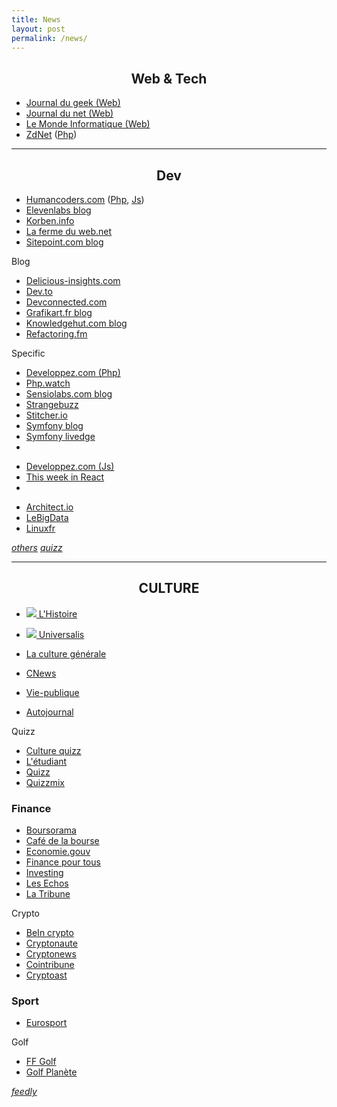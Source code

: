 ```yaml
---
title: News
layout: post 
permalink: /news/ 
---
```


## <center>Web & Tech</center>

- [Journal du geek (Web)](https://www.journaldugeek.com/category/sur-le-web)
- [Journal du net (Web)](https://www.journaldunet.com/web-tech)
- [Le Monde Informatique (Web)](https://www.lemondeinformatique.fr/internet-et-e-business-11.html)
- [ZdNet](https://www.zdnet.fr) ([Php](https://www.zdnet.fr/actualites/php-4000000130q.htm))

---

## <center>Dev</center>

- [Humancoders.com](https://news.humancoders.com) ([Php](https://news.humancoders.com/t/php), [Js](https://news.humancoders.com/t/javascript))
- [Elevenlabs blog](https://blog.eleven-labs.com)
- [Korben.info](https://korben.info)
- [La ferme du web.net](https://www.lafermeduweb.net)
- [Sitepoint.com blog](https://www.sitepoint.com/blog)

Blog
- [Delicious-insights.com](https://delicious-insights.com/fr/articles-et-tutos)
- [Dev.to](https://dev.to)
- [Devconnected.com](https://devconnected.com)
- [Grafikart.fr blog](https://grafikart.fr/blog) 
- [Knowledgehut.com blog](https://www.knowledgehut.com/blog)
- [Refactoring.fm](https://refactoring.fm)

Specific
- [Developpez.com (Php)](https://php.developpez.com)
- [Php.watch](https://php.watch)
- [Sensiolabs.com blog](https://blog.sensiolabs.com/fr)
- [Strangebuzz](https://www.strangebuzz.com/fr)
- [Stitcher.io](https://stitcher.io)
- [Symfony blog](https://symfony.com/blog)
- [Symfony livedge](https://symfony.com/blog/category/living-on-the-edge)
-
+ [Developpez.com (Js)](https://javascript.developpez.com)
+ [This week in React](https://thisweekinreact.com/articles)
+
* [Architect.io](https://www.architect.io/blog)
* [LeBigData](https://www.lebigdata.fr)
* [Linuxfr](https://linuxfr.org)

[_others_](https://github.com/cylmat/docs/blob/main/News.md)
[_quizz_](https://github.com/cylmat/docs/blob/main/Quizz.md)

---
  
## <center>CULTURE</center>

- [![](https://www.lhistoire.fr/themes/custom/lhistoire/favicon.ico) L'Histoire](https://www.lhistoire.fr)
- [![](https://www.encyclopaedia-universalis.fr/blog/wp-content/uploads/2017/10/cropped-fav-icon-32x32.png) Universalis](https://www.universalis.fr)
- [La culture générale](https://www.laculturegenerale.com)
- [CNews](https://www.cnews.fr)
- [Vie-publique](https://www.vie-publique.fr)

- [Autojournal](https://www.autojournal.fr)

Quizz
+ [Culture quizz](https://www.culturequizz.com)
+ [L'étudiant](https://www.letudiant.fr/quiz/culture-generale.html)
+ [Quizz](https://www.quizz.fr)
+ [Quizzmix](https://www.quizzmix.com)

### Finance

- [Boursorama](https://www.boursorama.com/bourse/actualites)
- [Café de la bourse](https://www.cafedelabourse.com)
- [Economie.gouv](https://www.economie.gouv.fr)  
- [Finance pour tous](https://www.lafinancepourtous.com)
- [Investing](https://fr.investing.com)
- [Les Echos](https://www.lesechos.fr)  
- [La Tribune](https://www.latribune.fr)

Crypto
- [BeIn crypto](https://fr.beincrypto.com)
- [Cryptonaute](https://cryptonaute.fr)
- [Cryptonews](https://fr.cryptonews.com)
- [Cointribune](https://www.cointribune.com)
- [Cryptoast](https://cryptoast.fr)

### Sport
- [Eurosport](https://www.eurosport.fr) 

Golf
- [FF Golf](https://www.ffgolf.org)  
- [Golf Planète](https://www.golfplanete.com)

[_feedly_](https://feedly.com)
